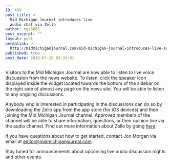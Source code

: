 ```yaml
---
ID: 439
post_title: >
  Mid Michigan Journal introduces live
  audio chat via Zello
author: ng23055
post_excerpt: ""
layout: post
permalink: >
  http://midmichiganjournal.com/mid-michigan-journal-introduces-live-audio-chat-via-zello
published: true
post_date: 2019-07-20 03:33:01
---
```

Visitors to the Mid Michigan Journal are now able to listen to live voice discussion from the news website. To listen, click the speaker icon displayed inside the widget located towards the bottom of the sidebar on the right side of almost any page on the news site. You will be able to listen to any ongoing discussions.

Anybody who is interested in participating in the discussions can do so by downloading the Zello app from the app store (for iOS devices) and then joining the Mid Michigan Journal channel. Approved members of the channel will be able to share information, questions, or their opinion live via the audio channel. Find out more information about Zello by going <a href="https://zello.com/channels/k/g0lsU">here</a>.

If you have questions about how to get started, contact Jon Morgan via email at <a href="mailto:editor@midmichiganjournal.com">editor@midmichiganjournal.com</a>.

Stay tuned for announcements about upcoming live audio discussion nights and other events.